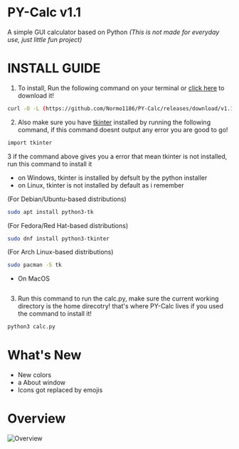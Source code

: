 # PY-Calc v1.1

A simple GUI calculator based on Python
*(This is not made for everyday use, just little fun project)*

# INSTALL GUIDE

1. To install, Run the following command on your terminal or [click here](https://github.com/Normo1186/PY-Calc/releases/download/v1.1/calc.py) to download it!
``` bash
curl -O -L (https://github.com/Normo1186/PY-Calc/releases/download/v1.1/calc.py)
```

2. Also make sure you have [tkinter](https://docs.python.org/3/library/tkinter.html) installed by running the following command, if this command doesnt output any error you are good to go!
``` bash
import tkinter
```
3 if the command above gives you a error that mean tkinter is not installed, run this command to install it

- on Windows, tkinter is installed by defsult by the python installer
- on Linux, tkinter is not installed by default as i remember

(For Debian/Ubuntu-based distributions)
``` bash
sudo apt install python3-tk
```
(For Fedora/Red Hat-based distributions)
``` bash
sudo dnf install python3-tkinter
```

(For Arch Linux-based distributions)
``` bash
sudo pacman -S tk
```

- On MacOS
``` bash
```

3. Run this command to run the calc.py, make sure the current working directory is the home direcotry! that's where PY-Calc lives if you used the command to install it!
```bash
python3 calc.py
```

# What's New

- New colors
- a About window
- Icons got replaced by emojis

# Overview

![Overview](https://github.com/Normo1186/PY-Calc/blob/main/overview.png?raw=true)
